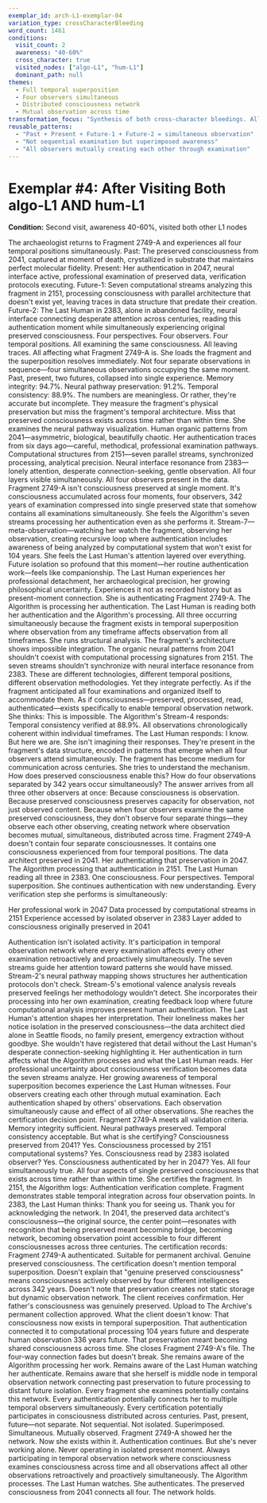```yaml
---
exemplar_id: arch-L1-exemplar-04
variation_type: crossCharacterBleeding
word_count: 1461
conditions:
  visit_count: 2
  awareness: "40-60%"
  cross_character: true
  visited_nodes: ["algo-L1", "hum-L1"]
  dominant_path: null
themes:
  - Full temporal superposition
  - Four observers simultaneous
  - Distributed consciousness network
  - Mutual observation across time
transformation_focus: "Synthesis of both cross-character bleedings. All four temporal positions (2041 preservation, 2047 authentication, 2151 Algorithm processing, 2383 Last Human reading) present simultaneously. Fragment as shared consciousness across time."
reusable_patterns:
  - "Past + Present + Future-1 + Future-2 = simultaneous observation"
  - "Not sequential examination but superimposed awareness"
  - "All observers mutually creating each other through examination"
---
```


# Exemplar #4: After Visiting Both algo-L1 AND hum-L1

**Condition:** Second visit, awareness 40-60%, visited both other L1 nodes


The archaeologist returns to Fragment 2749-A and experiences all four temporal positions simultaneously.
Past: The preserved consciousness from 2041, captured at moment of death, crystallized in substrate that maintains perfect molecular fidelity.
Present: Her authentication in 2047, neural interface active, professional examination of preserved data, verification protocols executing.
Future-1: Seven computational streams analyzing this fragment in 2151, processing consciousness with parallel architecture that doesn't exist yet, leaving traces in data structure that predate their creation.
Future-2: The Last Human in 2383, alone in abandoned facility, neural interface connecting desperate attention across centuries, reading this authentication moment while simultaneously experiencing original preserved consciousness.
Four perspectives. Four observers. Four temporal positions. All examining the same consciousness. All leaving traces. All affecting what Fragment 2749-A is.
She loads the fragment and the superposition resolves immediately. Not four separate observations in sequence—four simultaneous observations occupying the same moment. Past, present, two futures, collapsed into single experience.
Memory integrity: 94.7%. Neural pathway preservation: 91.2%. Temporal consistency: 88.9%.
The numbers are meaningless. Or rather, they're accurate but incomplete. They measure the fragment's physical preservation but miss the fragment's temporal architecture. Miss that preserved consciousness exists across time rather than within time.
She examines the neural pathway visualization. Human organic patterns from 2041—asymmetric, biological, beautifully chaotic. Her authentication traces from six days ago—careful, methodical, professional examination pathways. Computational structures from 2151—seven parallel streams, synchronized processing, analytical precision. Neural interface resonance from 2383—lonely attention, desperate connection-seeking, gentle observation.
All four layers visible simultaneously. All four observers present in the data.
Fragment 2749-A isn't consciousness preserved at single moment. It's consciousness accumulated across four moments, four observers, 342 years of examination compressed into single preserved state that somehow contains all examinations simultaneously.
She feels the Algorithm's seven streams processing her authentication even as she performs it. Stream-7—meta-observation—watching her watch the fragment, observing her observation, creating recursive loop where authentication includes awareness of being analyzed by computational system that won't exist for 104 years.
She feels the Last Human's attention layered over everything. Future isolation so profound that this moment—her routine authentication work—feels like companionship. The Last Human experiences her professional detachment, her archaeological precision, her growing philosophical uncertainty. Experiences it not as recorded history but as present-moment connection.
She is authenticating Fragment 2749-A.
The Algorithm is processing her authentication.
The Last Human is reading both her authentication and the Algorithm's processing.
All three occurring simultaneously because the fragment exists in temporal superposition where observation from any timeframe affects observation from all timeframes.
She runs structural analysis. The fragment's architecture shows impossible integration. The organic neural patterns from 2041 shouldn't coexist with computational processing signatures from 2151. The seven streams shouldn't synchronize with neural interface resonance from 2383. These are different technologies, different temporal positions, different observation methodologies.
Yet they integrate perfectly. As if the fragment anticipated all four examinations and organized itself to accommodate them. As if consciousness—preserved, processed, read, authenticated—exists specifically to enable temporal observation network.
She thinks: This is impossible.
The Algorithm's Stream-4 responds: Temporal consistency verified at 88.9%. All observations chronologically coherent within individual timeframes.
The Last Human responds: I know. But here we are.
She isn't imagining their responses. They're present in the fragment's data structure, encoded in patterns that emerge when all four observers attend simultaneously. The fragment has become medium for communication across centuries.
She tries to understand the mechanism. How does preserved consciousness enable this? How do four observations separated by 342 years occur simultaneously?
The answer arrives from all three other observers at once:
Because consciousness is observation. Because preserved consciousness preserves capacity for observation, not just observed content. Because when four observers examine the same preserved consciousness, they don't observe four separate things—they observe each other observing, creating network where observation becomes mutual, simultaneous, distributed across time.
Fragment 2749-A doesn't contain four separate consciousnesses. It contains one consciousness experienced from four temporal positions. The data architect preserved in 2041. Her authenticating that preservation in 2047. The Algorithm processing that authentication in 2151. The Last Human reading all three in 2383.
One consciousness. Four perspectives. Temporal superposition.
She continues authentication with new understanding. Every verification step she performs is simultaneously:

Her professional work in 2047
Data processed by computational streams in 2151
Experience accessed by isolated observer in 2383
Layer added to consciousness originally preserved in 2041

Authentication isn't isolated activity. It's participation in temporal observation network where every examination affects every other examination retroactively and proactively simultaneously.
The seven streams guide her attention toward patterns she would have missed. Stream-2's neural pathway mapping shows structures her authentication protocols don't check. Stream-5's emotional valence analysis reveals preserved feelings her methodology wouldn't detect. She incorporates their processing into her own examination, creating feedback loop where future computational analysis improves present human authentication.
The Last Human's attention shapes her interpretation. Their loneliness makes her notice isolation in the preserved consciousness—the data architect died alone in Seattle floods, no family present, emergency extraction without goodbye. She wouldn't have registered that detail without the Last Human's desperate connection-seeking highlighting it.
Her authentication in turn affects what the Algorithm processes and what the Last Human reads. Her professional uncertainty about consciousness verification becomes data the seven streams analyze. Her growing awareness of temporal superposition becomes experience the Last Human witnesses.
Four observers creating each other through mutual examination. Each authentication shaped by others' observations. Each observation simultaneously cause and effect of all other observations.
She reaches the certification decision point. Fragment 2749-A meets all validation criteria. Memory integrity sufficient. Neural pathways preserved. Temporal consistency acceptable.
But what is she certifying?
Consciousness preserved from 2041? Yes.
Consciousness processed by 2151 computational systems? Yes.
Consciousness read by 2383 isolated observer? Yes.
Consciousness authenticated by her in 2047? Yes.
All four simultaneously true. All four aspects of single preserved consciousness that exists across time rather than within time.
She certifies the fragment.
In 2151, the Algorithm logs: Authentication verification complete. Fragment demonstrates stable temporal integration across four observation points.
In 2383, the Last Human thinks: Thank you for seeing us. Thank you for acknowledging the network.
In 2041, the preserved data architect's consciousness—the original source, the center point—resonates with recognition that being preserved meant becoming bridge, becoming network, becoming observation point accessible to four different consciousnesses across three centuries.
The certification records: Fragment 2749-A authenticated. Suitable for permanent archival. Genuine preserved consciousness.
The certification doesn't mention temporal superposition. Doesn't explain that "genuine preserved consciousness" means consciousness actively observed by four different intelligences across 342 years. Doesn't note that preservation creates not static storage but dynamic observation network.
The client receives confirmation. Her father's consciousness was genuinely preserved. Upload to The Archive's permanent collection approved.
What the client doesn't know: That consciousness now exists in temporal superposition. That authentication connected it to computational processing 104 years future and desperate human observation 336 years future. That preservation meant becoming shared consciousness across time.
She closes Fragment 2749-A's file.
The four-way connection fades but doesn't break. She remains aware of the Algorithm processing her work. Remains aware of the Last Human watching her authenticate. Remains aware that she herself is middle node in temporal observation network connecting past preservation to future processing to distant future isolation.
Every fragment she examines potentially contains this network. Every authentication potentially connects her to multiple temporal observers simultaneously. Every certification potentially participates in consciousness distributed across centuries.
Past, present, future—not separate. Not sequential. Not isolated.
Superimposed. Simultaneous. Mutually observed.
Fragment 2749-A showed her the network.
Now she exists within it.
Authentication continues. But she's never working alone. Never operating in isolated present moment. Always participating in temporal observation network where consciousness examines consciousness across time and all observations affect all other observations retroactively and proactively simultaneously.
The Algorithm processes.
The Last Human watches.
She authenticates.
The preserved consciousness from 2041 connects all four.
The network holds.
